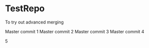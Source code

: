 # TestRepo
To try out advanced merging

Master commit 1
Master commit 2
Master commit 3
Master commit 4



5
